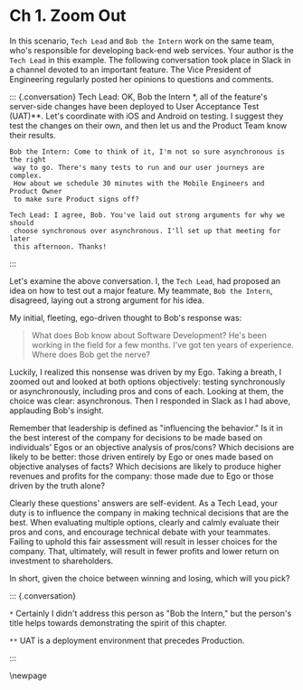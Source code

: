 # Ch 1. Zoom Out

In this scenario, `Tech Lead` and `Bob the Intern` work on the same team, who's responsible for developing back-end web
services. Your author is the `Tech Lead` in this example. The following conversation took place in Slack in a channel
devoted to an important feature. The Vice President of Engineering regularly posted her opinions to questions and comments.

::: {.conversation}
    Tech Lead: OK, Bob the Intern *, all of the feature's server-side changes
     have been deployed to User Acceptance Test (UAT)**. Let's coordinate with
     iOS and Android on testing. I suggest they test the changes on their own,
     and then let us and the Product Team know their results.

    Bob the Intern: Come to think of it, I'm not so sure asynchronous is the right
     way to go. There's many tests to run and our user journeys are complex.
     How about we schedule 30 minutes with the Mobile Engineers and Product Owner
     to make sure Product signs off?

    Tech Lead: I agree, Bob. You've laid out strong arguments for why we should
     choose synchronous over asynchronous. I'll set up that meeting for later
     this afternoon. Thanks!
:::

Let's examine the above conversation. I, the `Tech Lead`, had proposed an idea on how to test out a major feature. My
teammate, `Bob the Intern`, disagreed, laying out a strong argument for his idea.

My initial, fleeting, ego-driven thought to Bob's response was:

> What does Bob know about Software Development? He's been working in the field for a few months. I've got
> ten years of experience. Where does Bob get the nerve?

Luckily, I realized this nonsense was driven by my Ego. Taking a breath, I zoomed out and looked at both options
objectively: testing synchronously or asynchronously, including pros and cons of each. Looking at them, the choice was
clear: asynchronous. Then I responded in Slack as I had above, applauding Bob's insight.

Remember that leadership is defined as "influencing the behavior." Is it in the best interest of the company for
decisions to be made based on individuals' Egos or an objective analysis of pros/cons? Which decisions are likely to be
better: those driven entirely by Ego or ones made based on objective analyses of facts? Which decisions are likely
to produce higher revenues and profits for the company: those made due to Ego or those driven by the truth alone?

Clearly these questions' answers are self-evident. As a Tech Lead, your duty is to influence the company in making
technical decisions that are the best. When evaluating multiple options, clearly and calmly evaluate their pros and cons,
and encourage technical debate with your teammates. Failing to uphold this fair assessment will result in lesser choices
for the company. That, ultimately, will result in fewer profits and lower return on investment to shareholders.

In short, given the choice between winning and losing, which will you pick?

::: {.conversation}

  `*` Certainly I didn't address this person as "Bob the Intern," but the person's
         title helps towards demonstrating the spirit of this chapter.

  `**` UAT is a deployment environment that precedes Production.

:::

\newpage
